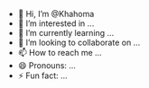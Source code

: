 - 👋 Hi, I’m @Khahoma
- 👀 I’m interested in ...
- 🌱 I’m currently learning ...
- 💞️ I’m looking to collaborate on ...
- 📫 How to reach me ...
- 😄 Pronouns: ...
- ⚡ Fun fact: ...

<!---
Khahoma/Khahoma is a ✨ special ✨ repository because its `README.md` (this file) appears on your GitHub profile.
You can click the Preview link to take a look at your changes.
--->
